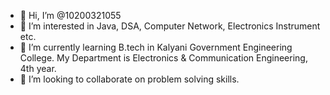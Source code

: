 - 👋 Hi, I’m @10200321055
- 👀 I’m interested in Java, DSA, Computer Network, Electronics Instrument etc.
- 🌱 I’m currently learning B.tech in Kalyani Government Engineering College. My Department is Electronics & Communication Engineering, 4th year.
- 💞️ I’m looking to collaborate on problem solving skills.


<!---
10200321055/10200321055 is a ✨ special ✨ repository because its `README.md` (this file) appears on your GitHub profile.
You can click the Preview link to take a look at your changes.
--->
